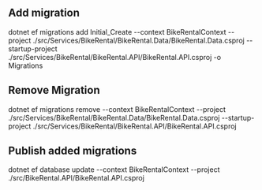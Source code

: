 ## Add migration

dotnet ef migrations add Initial_Create --context BikeRentalContext --project ./src/Services/BikeRental/BikeRental.Data/BikeRental.Data.csproj --startup-project ./src/Services/BikeRental/BikeRental.API/BikeRental.API.csproj -o Migrations

## Remove Migration
dotnet ef migrations remove --context BikeRentalContext --project ./src/Services/BikeRental/BikeRental.Data/BikeRental.Data.csproj --startup-project ./src/Services/BikeRental/BikeRental.API/BikeRental.API.csproj

## Publish added migrations

dotnet ef database update --context BikeRentalContext --project ./src/BikeRental.API/BikeRental.API.csproj
